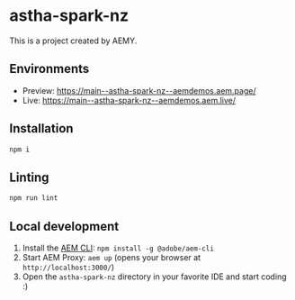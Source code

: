 # astha-spark-nz

This is a project created by AEMY.

## Environments

- Preview: https://main--astha-spark-nz--aemdemos.aem.page/
- Live: https://main--astha-spark-nz--aemdemos.aem.live/

## Installation

```sh
npm i
```

## Linting

```sh
npm run lint
```

## Local development

1. Install the [AEM CLI](https://github.com/adobe/helix-cli): `npm install -g @adobe/aem-cli`
1. Start AEM Proxy: `aem up` (opens your browser at `http://localhost:3000/`)
1. Open the `astha-spark-nz` directory in your favorite IDE and start coding :)